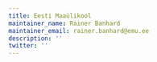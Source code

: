 ```yaml
---
title: Eesti Maaülikool
maintainer_name: Rainer Banhard
maintainer_email: rainer.banhard@emu.ee
description: '' 
twitter: ''
---
```

